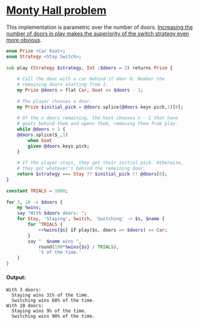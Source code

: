 [1]: https://rosettacode.org/wiki/Monty_Hall_problem

# [Monty Hall problem][1]

This implementation is parametric over the number of doors. [Increasing the number of doors in play makes the superiority of the switch strategy even more obvious](http://en.wikipedia.org/wiki/Monty_Hall_problem#Increasing_the_number_of_doors).

```raku
enum Prize <Car Goat>;
enum Strategy <Stay Switch>;
 
sub play (Strategy $strategy, Int :$doors = 3) returns Prize {
 
    # Call the door with a car behind it door 0. Number the
    # remaining doors starting from 1.
    my Prize @doors = flat Car, Goat xx $doors - 1;
 
    # The player chooses a door.
    my Prize $initial_pick = @doors.splice(@doors.keys.pick,1)[0];
 
    # Of the n doors remaining, the host chooses n - 1 that have
    # goats behind them and opens them, removing them from play.
    while @doors > 1 {
	@doors.splice($_,1)
	    when Goat
		given @doors.keys.pick;
    }
 
    # If the player stays, they get their initial pick. Otherwise,
    # they get whatever's behind the remaining door.
    return $strategy === Stay ?? $initial_pick !! @doors[0];
}
 
constant TRIALS = 1000;
 
for 3, 10 -> $doors {
    my %wins;
    say "With $doors doors: ";
    for Stay, 'Staying', Switch, 'Switching' -> $s, $name {
        for ^TRIALS {
            ++%wins{$s} if play($s, doors => $doors) == Car;
        }
        say "  $name wins ",
            round(100*%wins{$s} / TRIALS),
            '% of the time.'
    }
}
```

#### Output:
```
With 3 doors: 
  Staying wins 31% of the time.
  Switching wins 68% of the time.
With 10 doors: 
  Staying wins 9% of the time.
  Switching wins 90% of the time.
```